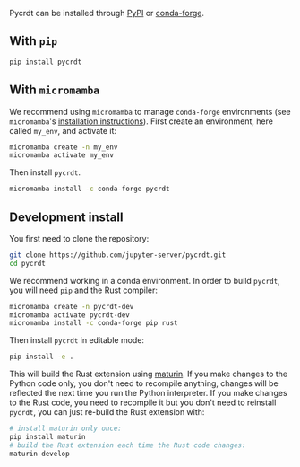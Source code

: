 Pycrdt can be installed through [PyPI](https://pypi.org) or [conda-forge](https://conda-forge.org).

## With `pip`

```bash
pip install pycrdt
```

## With `micromamba`

We recommend using `micromamba` to manage `conda-forge` environments (see `micromamba`'s
[installation instructions](https://mamba.readthedocs.io/en/latest/installation.html#micromamba)).
First create an environment, here called `my_env`, and activate it:
```bash
micromamba create -n my_env
micromamba activate my_env
```
Then install `pycrdt`.

```bash
micromamba install -c conda-forge pycrdt
```

## Development install

You first need to clone the repository:
```bash
git clone https://github.com/jupyter-server/pycrdt.git
cd pycrdt
```
We recommend working in a conda environment. In order to build `pycrdt`, you will need
`pip` and the Rust compiler:
```bash
micromamba create -n pycrdt-dev
micromamba activate pycrdt-dev
micromamba install -c conda-forge pip rust
```
Then install `pycrdt` in editable mode:
```bash
pip install -e .
```
This will build the Rust extension using [maturin](https://www.maturin.rs). If you make changes
to the Python code only, you don't need to recompile anything, changes will be reflected the next
time you run the Python interpreter. If you make changes to the Rust code, you need to recompile it
but you don't need to reinstall `pycrdt`, you can just re-build the Rust extension with:
```bash
# install maturin only once:
pip install maturin
# build the Rust extension each time the Rust code changes:
maturin develop
```
